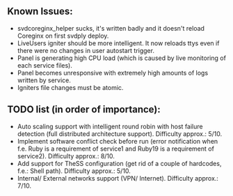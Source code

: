 ## Known Issues:
* svdcoreginx_helper sucks, it's written badly and it doesn't reload Coreginx on first svdply deploy.
* LiveUsers igniter should be more intelligent. It now reloads ttys even if there were no changes in user autostart trigger.
* Panel is generating high CPU load (which is caused by live monitoring of each service files).
* Panel becomes unresponsive with extremely high amounts of logs written by service.
* Igniters file changes must be atomic.

## TODO list (in order of importance):
* Auto scaling support with intelligent round robin with host failure detection (full distributed architecture support). Difficulty approx.: 5/10.
* Implement software conflict check before run (error notification when f.e. Ruby is a requirement of service1 and Ruby19 is a requirement of service2). Difficulty approx.: 8/10.
* Add support for TheSS configuration (get rid of a couple of hardcodes, f.e.: Shell path). Difficulty approx.: 5/10.
* Internal/ External networks support (VPN/ Internet). Difficulty approx.: 7/10.
